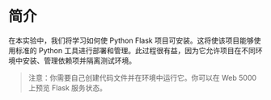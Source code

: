 # 简介

在本实验中，我们将学习如何使 Python Flask 项目可安装。这将使该项目能够使用标准的 Python 工具进行部署和管理。此过程很有益，因为它允许项目在不同环境中安装、管理依赖项并隔离测试环境。

> 注意：你需要自己创建代码文件并在环境中运行它。你可以在 Web 5000 上预览 Flask 服务状态。
